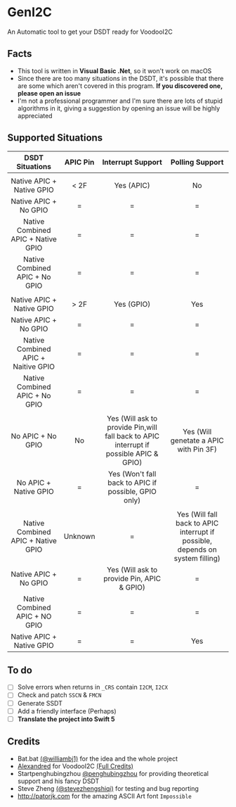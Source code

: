 # GenI2C

An Automatic tool to get your DSDT ready for VoodooI2C

## Facts

- This tool is written in **Visual Basic .Net**, so it won't work on macOS
- Since there are too many situations in the DSDT, it's possible that there are some which aren't covered in this program. **If you discovered one, please open an issue**
- I'm not a professional programmer and I'm sure there are lots of stupid algorithms in it, giving a suggestion by opening an issue will be highly appreciated

## Supported Situations

| DSDT Situations                     | APIC Pin | Interrupt Support                                                                      | Polling Support                                                               |
|:-----------------------------------:|:--------:|:--------------------------------------------------------------------------------------:|:-----------------------------------------------------------------------------:|
|                                     |          |                                                                                        |                                                                               |
| Native APIC + Native GPIO           | < 2F     | Yes (APIC)                                                                             | No                                                                            |
| Native APIC + No GPIO               | =        | =                                                                                      | =                                                                             |
| Native Combined APIC + Native GPIO  | =        | =                                                                                      | =                                                                             |
| Native Combined APIC + No GPIO      | =        | =                                                                                      | =                                                                             |
|                                     |          |                                                                                        |                                                                               |
| Native APIC + Native GPIO           | > 2F     | Yes (GPIO)                                                                             | Yes                                                                           |
| Native APIC + No GPIO               | =        | =                                                                                      | =                                                                             |
| Native Combined APIC + Naitive GPIO | =        | =                                                                                      | =                                                                             |
| Native Combined APIC + No GPIO      | =        | =                                                                                      | =                                                                             |
|                                     |          |                                                                                        |                                                                               |
| No APIC + No GPIO                   | No       | Yes (Will ask to provide Pin,will fall back to APIC interrupt if possible APIC & GPIO) | Yes (Will genetate a APIC with Pin 3F)                                        |
| No APIC + Native GPIO               | =        | Yes (Won't fall back to APIC if possible, GPIO only)                                   | =                                                                             |
|                                     |          |                                                                                        |                                                                               |
| Native Combined APIC + Native GPIO  | Unknown  | =                                                                                      | Yes (Will fall back to APIC interrupt if possible, depends on system filling) |
| Native APIC + No GPIO               | =        | Yes (Will ask to provide Pin, APIC & GPIO)                                             | =                                                                             |
| Native Combined APIC + NO GPIO      | =        | =                                                                                      | =                                                                             |
| Native APIC + Native GPIO           | =        | =                                                                                      | Yes                                                                           |

## To do

- [ ] Solve errors when returns in `_CRS` contain `I2CM`, `I2CX`
- [ ] Check and patch `SSCN` & `FMCN`
- [ ] Generate SSDT
- [ ] Add a friendly interface (Perhaps)
- [ ] **Translate the project into Swift 5**

## Credits

- Bat.bat [(@williambj1)](https://github.com/williambj1) for the idea and the whole project
- [Alexandred](https://github.com/alexandred) for VoodooI2C [(Full Credits)](https://voodooi2c.github.io/#Credits%20and%20Acknowledgments/Credits%20and%20Acknowledgments)
- Startpenghubingzhou [@penghubingzhou](https://github.com/penghubingzhou) for providing theoretical support and his fancy DSDT
- Steve Zheng [(@stevezhengshiqi)](https://github.com/stevezhengshiqi) for testing and bug reporting
- http://patorjk.com for the amazing ASCII Art font `Impossible`